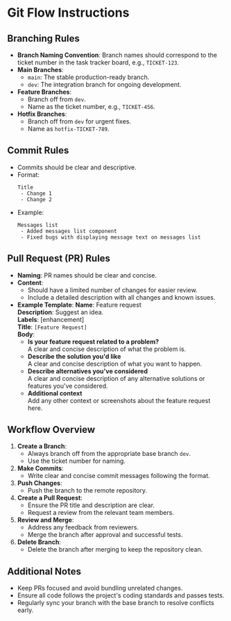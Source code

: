 # Git Flow Instructions

## Branching Rules
- **Branch Naming Convention**: Branch names should correspond to the ticket number in the task tracker board, e.g., `TICKET-123`.
- **Main Branches**:
  - `main`: The stable production-ready branch.
  - `dev`: The integration branch for ongoing development.
- **Feature Branches**:
  - Branch off from  `dev`.
  - Name as the ticket number, e.g., `TICKET-456`.
- **Hotfix Branches**:
  - Branch off from `dev` for urgent fixes.
  - Name as `hotfix-TICKET-789`.

## Commit Rules
- Commits should be clear and descriptive.
- Format:
  ```
  Title
   - Change 1
   - Change 2
  ```
- Example:
  ```
  Messages list
   - Added messages list component
   - Fixed bugs with displaying message text on messages list
  ```

## Pull Request (PR) Rules
- **Naming**: PR names should be clear and concise.
- **Content**:
  - Should have a limited number of changes for easier review.
  - Include a detailed description with all changes and known issues.
- **Example Template**:
  **Name**: Feature request  
  **Description**: Suggest an idea.  
  **Labels**: [enhancement]  
  **Title**: `[Feature Request] `  
  **Body**:
  - **Is your feature request related to a problem?**  
    A clear and concise description of what the problem is.  
  - **Describe the solution you'd like**  
    A clear and concise description of what you want to happen.  
  - **Describe alternatives you've considered**  
    A clear and concise description of any alternative solutions or features you've considered.  
  - **Additional context**  
    Add any other context or screenshots about the feature request here.  

## Workflow Overview
1. **Create a Branch**:
   - Always branch off from the appropriate base branch `dev`.
   - Use the ticket number for naming.
2. **Make Commits**:
   - Write clear and concise commit messages following the format.
3. **Push Changes**:
   - Push the branch to the remote repository.
4. **Create a Pull Request**:
   - Ensure the PR title and description are clear.
   - Request a review from the relevant team members.
5. **Review and Merge**:
   - Address any feedback from reviewers.
   - Merge the branch after approval and successful tests.
6. **Delete Branch**:
   - Delete the branch after merging to keep the repository clean.

## Additional Notes
- Keep PRs focused and avoid bundling unrelated changes.
- Ensure all code follows the project's coding standards and passes tests.
- Regularly sync your branch with the base branch to resolve conflicts early.